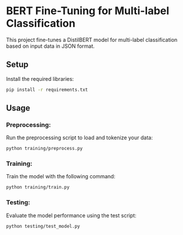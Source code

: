 
# BERT Fine-Tuning for Multi-label Classification

This project fine-tunes a DistilBERT model for multi-label classification based on input data in JSON format.

## Setup

Install the required libraries:

```bash
pip install -r requirements.txt
```

## Usage

### Preprocessing:
Run the preprocessing script to load and tokenize your data:

```bash
python training/preprocess.py
```

### Training:
Train the model with the following command:

```bash
python training/train.py
```

### Testing:
Evaluate the model performance using the test script:

```bash
python testing/test_model.py
```
